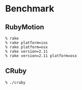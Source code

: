 # Benchmark

## RubyMotion

```
% rake
% rake platform=ios
% rake platform=osx
% rake version=2.11
% rake version=2.11 platform=osx
```

## CRuby

```
% ./cruby
```